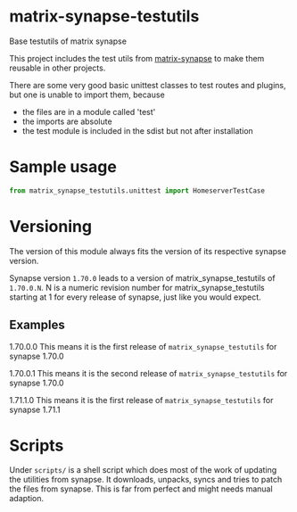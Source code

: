 # matrix-synapse-testutils
Base testutils of matrix synapse

This project includes the test utils from [matrix-synapse](https://github.com/matrix-org/synapse)
to make them reusable in other projects.

There are some very good basic unittest classes to test
routes and plugins, but one is unable to import them, because
 - the files are in a module called 'test'
 - the imports are absolute
 - the test module is included in the sdist but not after installation


# Sample usage

```python
from matrix_synapse_testutils.unittest import HomeserverTestCase
```
# Versioning

The version of this module always fits the version of its
respective synapse version.

Synapse version `1.70.0` leads to a version of matrix_synapse_testutils of
`1.70.0.N`.
N is a numeric revision number for matrix_synapse_testutils
starting at 1 for every release of synapse, just like you would expect.

## Examples

1.70.0.0
This means it is the first release of `matrix_synapse_testutils` for synapse 1.70.0

1.70.0.1
This means it is the second release of `matrix_synapse_testutils` for synapse 1.70.0

1.71.1.0
This means it is the first release of `matrix_synapse_testutils` for synapse 1.71.1

# Scripts

Under `scripts/` is a shell script which does most of the work of updating the
utilities from synapse.
It downloads, unpacks, syncs and tries to patch the files from synapse.
This is far from perfect and might needs manual adaption.